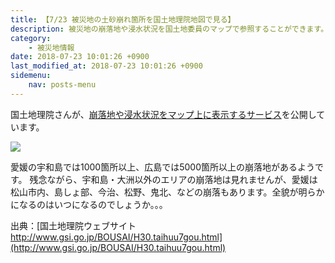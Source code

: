 ```yaml
---
title: 【7/23 被災地の土砂崩れ箇所を国土地理院地図で見る】
description: 被災地の崩落地や浸水状況を国土地委員のマップで参照することができます。その数に驚愕...
category:
    - 被災地情報
date: 2018-07-23 10:01:26 +0900
last_modified_at: 2018-07-23 10:01:26 +0900 
sidemenu:
    nav: posts-menu
---
```


国土地理院さんが、[崩落地や浸水状況をマップ上に表示するサービス](http://www.gsi.go.jp/BOUSAI/H30.taihuu7gou.html)を公開しています。

![](http://www.gsi.go.jp/common/000202674.jpg)

愛媛の宇和島では1000箇所以上、広島では5000箇所以上の崩落地があるようです。
残念ながら、宇和島・大洲以外のエリアの崩落地は見れませんが、愛媛は松山市内、島しょ部、今治、松野、鬼北、などの崩落もあります。全貌が明らかになるのはいつになるのでしょうか。。。

出典：[国土地理院ウェブサイト http://www.gsi.go.jp/BOUSAI/H30.taihuu7gou.html](http://www.gsi.go.jp/BOUSAI/H30.taihuu7gou.html)
